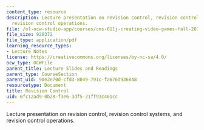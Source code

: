 ```yaml
---
content_type: resource
description: Lecture presentation on revision control, revision control systems, and
  revision control operations.
file: /ol-ocw-studio-app/courses/cms-611j-creating-video-games-fall-2014/6fc12ad90b28f3e63df521ff93c461cc_MITCMS_611JF14_Source_Cont.pdf
file_size: 920372
file_type: application/pdf
learning_resource_types:
- Lecture Notes
license: https://creativecommons.org/licenses/by-nc-sa/4.0/
ocw_type: OCWFile
parent_title: Lecture Slides and Readings
parent_type: CourseSection
parent_uid: 90e2e70d-cfd3-8049-791c-fa676d936848
resourcetype: Document
title: Revision Control
uid: 6fc12ad9-0b28-f3e6-3df5-21ff93c461cc
---
```

Lecture presentation on revision control, revision control systems, and revision control operations.
